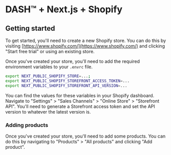 # DASH™ + Next.js + Shopify

## Getting started

To get started, you'll need to create a new Shopify store. You can do this by visiting [https://www.shopify.com/](https://www.shopify.com/) and clicking "Start free trial" or using an existing store.

Once you've created your store, you'll need to add the required environment variables to your `.envrc` file.

```bash
export NEXT_PUBLIC_SHOPIFY_STORE=...;
export NEXT_PUBLIC_SHOPIFY_STOREFRONT_ACCESS_TOKEN=...
export NEXT_PUBLIC_SHOPIFY_STOREFRONT_API_VERSION=...
```

You can find the values for these variables in your Shopify dashboard. Navigate to "Settings" > "Sales Channels" > "Online Store" > "Storefront API". You'll need to generate a Storefront access token and set the API version to whatever the latest version is.

### Adding products

Once you've created your store, you'll need to add some products. You can do this by navigating to "Products" > "All products" and clicking "Add product".
